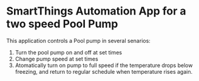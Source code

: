 # SmartThings Automation App for a two speed Pool Pump

This application controls a Pool pump in several senarios:

1. Turn the pool pump on and off at set times
2. Change pump speed at set times
3. Atomatically turn on pump to full speed if the temperature drops below freezing, and return to regular schedule when temperature rises again.
